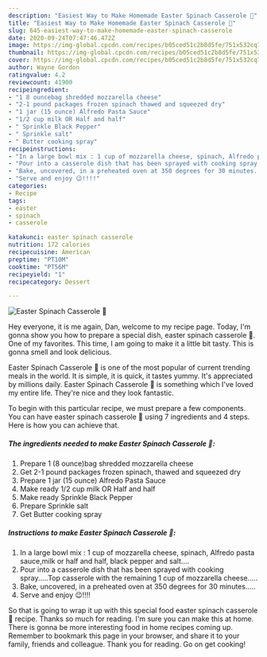 ```yaml
---
description: "Easiest Way to Make Homemade Easter Spinach Casserole 🐥"
title: "Easiest Way to Make Homemade Easter Spinach Casserole 🐥"
slug: 645-easiest-way-to-make-homemade-easter-spinach-casserole
date: 2020-09-24T07:47:46.472Z
image: https://img-global.cpcdn.com/recipes/b05ced51c2b8d5fe/751x532cq70/easter-spinach-casserole-🐥-recipe-main-photo.jpg
thumbnail: https://img-global.cpcdn.com/recipes/b05ced51c2b8d5fe/751x532cq70/easter-spinach-casserole-🐥-recipe-main-photo.jpg
cover: https://img-global.cpcdn.com/recipes/b05ced51c2b8d5fe/751x532cq70/easter-spinach-casserole-🐥-recipe-main-photo.jpg
author: Wayne Gordon
ratingvalue: 4.2
reviewcount: 41900
recipeingredient:
- "1 8 ouncebag shredded mozzarella cheese"
- "2-1 pound packages frozen spinach thawed and squeezed dry"
- "1 jar (15 ounce) Alfredo Pasta Sauce"
- "1/2 cup milk OR Half and half"
- " Sprinkle Black Pepper"
- " Sprinkle salt"
- " Butter cooking spray"
recipeinstructions:
- "In a large bowl mix : 1 cup of mozzarella cheese, spinach, Alfredo pasta sauce,milk or half and half, black pepper and salt...."
- "Pour into a casserole dish that has been sprayed with cooking spray.....Top casserole with the remaining 1 cup of mozzarella cheese....."
- "Bake, uncovered, in a preheated oven at 350 degrees for 30 minutes....."
- "Serve and enjoy 😉!!!!"
categories:
- Recipe
tags:
- easter
- spinach
- casserole

katakunci: easter spinach casserole 
nutrition: 172 calories
recipecuisine: American
preptime: "PT10M"
cooktime: "PT56M"
recipeyield: "1"
recipecategory: Dessert

---
```



![Easter Spinach Casserole 🐥](https://img-global.cpcdn.com/recipes/b05ced51c2b8d5fe/751x532cq70/easter-spinach-casserole-🐥-recipe-main-photo.jpg)

Hey everyone, it is me again, Dan, welcome to my recipe page. Today, I'm gonna show you how to prepare a special dish, easter spinach casserole 🐥. One of my favorites. This time, I am going to make it a little bit tasty. This is gonna smell and look delicious.



Easter Spinach Casserole 🐥 is one of the most popular of current trending meals in the world. It is simple, it is quick, it tastes yummy. It's appreciated by millions daily. Easter Spinach Casserole 🐥 is something which I've loved my entire life. They're nice and they look fantastic.


To begin with this particular recipe, we must prepare a few components. You can have easter spinach casserole 🐥 using 7 ingredients and 4 steps. Here is how you can achieve that.

<!--inarticleads1-->

##### The ingredients needed to make Easter Spinach Casserole 🐥:

1. Prepare 1 (8 ounce)bag shredded mozzarella cheese
1. Get 2-1 pound packages frozen spinach, thawed and squeezed dry
1. Prepare 1 jar (15 ounce) Alfredo Pasta Sauce
1. Make ready 1/2 cup milk OR Half and half
1. Make ready  Sprinkle Black Pepper
1. Prepare  Sprinkle salt
1. Get  Butter cooking spray




<!--inarticleads2-->

##### Instructions to make Easter Spinach Casserole 🐥:

1. In a large bowl mix : 1 cup of mozzarella cheese, spinach, Alfredo pasta sauce,milk or half and half, black pepper and salt....
1. Pour into a casserole dish that has been sprayed with cooking spray.....Top casserole with the remaining 1 cup of mozzarella cheese.....
1. Bake, uncovered, in a preheated oven at 350 degrees for 30 minutes.....
1. Serve and enjoy 😉!!!!




So that is going to wrap it up with this special food easter spinach casserole 🐥 recipe. Thanks so much for reading. I'm sure you can make this at home. There is gonna be more interesting food in home recipes coming up. Remember to bookmark this page in your browser, and share it to your family, friends and colleague. Thank you for reading. Go on get cooking!
